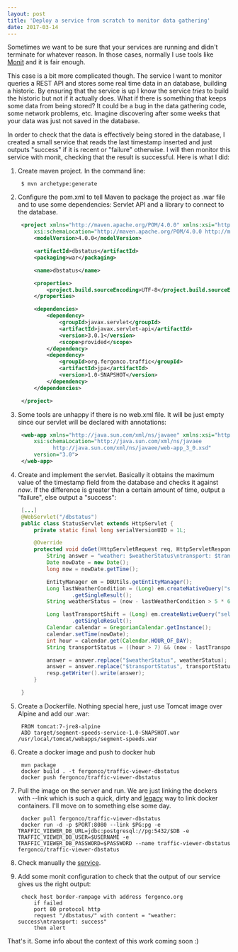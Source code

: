 ```yaml
---
layout: post
title: 'Deploy a service from scratch to monitor data gathering'
date: 2017-03-14
---
```


Sometimes we want to be sure that your services are running and didn't terminate for whatever reason. In those cases, normally I use tools like [Monit](https://mmonit.com/monit/) and it is fair enough.

This case is a bit more complicated though. The service I want to monitor queries a REST API and stores some real time data in an database, building a historic. By ensuring that the service is up I know the service *tries* to build the historic but not if it actually does. What if there is something that keeps some data from being stored? It could be a bug in the data gathering code, some network problems, etc. Imagine discovering after some weeks that your data was just not saved in the database.

In order to check that the data is effectively being stored in the database, I created a small service that reads the last timestamp inserted and just outputs "success" if it is recent or "failure" otherwise. I will then monitor this service with monit, checking that the result is successful. Here is what I did:

1. Create maven project. In the command line:


   ~~~
	$ mvn archetype:generate
   ~~~

1. Configure the pom.xml to tell Maven to package the project as .war file and to use some dependencies: Servlet API and a library to connect to the database.


   ~~~xml
	<project xmlns="http://maven.apache.org/POM/4.0.0" xmlns:xsi="http://www.w3.org/2001/XMLSchema-instance"
		xsi:schemaLocation="http://maven.apache.org/POM/4.0.0 http://maven.apache.org/xsd/maven-4.0.0.xsd">
		<modelVersion>4.0.0</modelVersion>

		<artifactId>dbstatus</artifactId>
		<packaging>war</packaging>

		<name>dbstatus</name>

		<properties>
			<project.build.sourceEncoding>UTF-8</project.build.sourceEncoding>
		</properties>

		<dependencies>
			<dependency>
				<groupId>javax.servlet</groupId>
				<artifactId>javax.servlet-api</artifactId>
				<version>3.0.1</version>
				<scope>provided</scope>
			</dependency>
			<dependency>
				<groupId>org.fergonco.traffic</groupId>
				<artifactId>jpa</artifactId>
				<version>1.0-SNAPSHOT</version>
			</dependency>
		</dependencies>

	</project>

   ~~~

4. Some tools are unhappy if there is no web.xml file. It will be just empty since our servlet will be declared with annotations:

   ~~~xml
	<web-app xmlns="http://java.sun.com/xml/ns/javaee" xmlns:xsi="http://www.w3.org/2001/XMLSchema-instance"
		xsi:schemaLocation="http://java.sun.com/xml/ns/javaee 
		      http://java.sun.com/xml/ns/javaee/web-app_3_0.xsd"
		version="3.0">
	</web-app>
   ~~~
		
5. Create and implement the servlet. Basically it obtains the maximum value of the timestamp field from the database and checks it against *now*. If the difference is greater than a certain amount of time, output a "failure", else output a "success":

   ~~~java
	[...]
	@WebServlet("/dbstatus")
	public class StatusServlet extends HttpServlet {
		private static final long serialVersionUID = 1L;

		@Override
		protected void doGet(HttpServletRequest req, HttpServletResponse resp) throws ServletException, IOException {
			String answer = "weather: $weatherStatus\ntransport: $transportStatus";
			Date nowDate = new Date();
			long now = nowDate.getTime();

			EntityManager em = DBUtils.getEntityManager();
			Long lastWeatherCondition = (Long) em.createNativeQuery("select max(\"timestamp\") from app.WeatherConditions;")
					.getSingleResult();
			String weatherStatus = (now - lastWeatherCondition > 5 * 60 * 60 * 1000) ? "fail" : "success";

			Long lastTransportShift = (Long) em.createNativeQuery("select max(\"timestamp\") from app.Shift;")
					.getSingleResult();
			Calendar calendar = GregorianCalendar.getInstance();
			calendar.setTime(nowDate);
			int hour = calendar.get(Calendar.HOUR_OF_DAY);
			String transportStatus = ((hour > 7) && (now - lastTransportShift > 60 * 60 * 1000)) ? "fail" : "success";

			answer = answer.replace("$weatherStatus", weatherStatus);
			answer = answer.replace("$transportStatus", transportStatus);
			resp.getWriter().write(answer);
		}

	}
   ~~~

6. Create a Dockerfile. Nothing special here, just use Tomcat image over Alpine and add our .war:


   ~~~
	FROM tomcat:7-jre8-alpine
	ADD target/segment-speeds-service-1.0-SNAPSHOT.war /usr/local/tomcat/webapps/segment-speeds.war
   ~~~

7. Create a docker image and push to docker hub


   ~~~
	mvn package
	docker build . -t fergonco/traffic-viewer-dbstatus
	docker push fergonco/traffic-viewer-dbstatus
   ~~~

8. Pull the image on the server and run. We are just linking the dockers with --link which is such a quick, dirty and [legacy](https://docs.docker.com/engine/userguide/networking/default_network/dockerlinks/) way to link docker containers. I'll move on to something else some day.


   ~~~
	docker pull fergonco/traffic-viewer-dbstatus
	docker run -d -p $PORT:8080 --link $PG:pg -e TRAFFIC_VIEWER_DB_URL=jdbc:postgresql://pg:5432/$DB -e TRAFFIC_VIEWER_DB_USER=$USERNAME -e TRAFFIC_VIEWER_DB_PASSWORD=$PASSWORD --name traffic-viewer-dbstatus fergonco/traffic-viewer-dbstatus
   ~~~

9. Check manually the [service](http://fergonco.org/dbstatus/).

1. Add some monit configuration to check that the output of our service gives us the right output:


   ~~~
	check host border-rampage with address fergonco.org
	    if failed        
		port 80 protocol http
		request "/dbstatus/" with content = "weather: success\ntransport: success"
	    then alert
   ~~~

That's it. Some info about the context of this work coming soon :)



